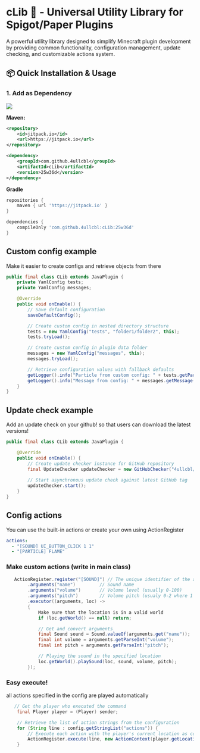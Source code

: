 # cLib 🧩 - Universal Utility Library for Spigot/Paper Plugins

A powerful utility library designed to simplify Minecraft plugin development by providing common functionality, configuration management, update checking, and customizable actions system.

## 📦 Quick Installation & Usage

### 1. Add as Dependency
[![](https://jitpack.io/v/4ullcbl/cLib.svg)](https://jitpack.io/#4ullcbl/cLib)

**Maven:**
```xml
<repository>
    <id>jitpack.io</id>
    <url>https://jitpack.io</url>
</repository>

<dependency>
    <groupId>com.github.4ullcbl</groupId>
    <artifactId>cLib</artifactId>
    <version>25w36d</version>
</dependency>
```

**Gradle**
```gradle
repositories {
    maven { url 'https://jitpack.io' }
}

dependencies {
    compileOnly 'com.github.4ullcbl:cLib:25w36d'
}
```

## Custom config example
Make it easier to create configs and retrieve objects from there

```java
public final class CLib extends JavaPlugin {
    private YamlConfig tests;
    private YamlConfig messages;

    @Override
    public void onEnable() {
        // Save default configuration
        saveDefaultConfig();

        // Create custom config in nested directory structure
        tests = new YamlConfig("tests", "folder1/folder2", this);
        tests.tryLoad();

        // Create custom config in plugin data folder
        messages = new YamlConfig("messages", this);
        messages.tryLoad();

        // Retrieve configuration values with fallback defaults
        getLogger().info("Particle from custom config: " + tests.getParticle("particle"));
        getLogger().info("Message from config: " + messages.getMessage("hi_message", "default message"));
    }
}
```

## Update check example
Add an update check on your github! so that users can download the latest versions!
```java
public final class CLib extends JavaPlugin {

    @Override
    public void onEnable() {
        // Create update checker instance for GitHub repository
        final UpdateChecker updateChecker = new GitHubChecker("4ullcbl/cLib", this);
        
        // Start asynchronous update check against latest GitHub tag
        updateChecker.start();
    }
}
```

## Config actions
You can use the built-in actions or create your own using ActionRegister
```yaml
actions:
  - "[SOUND] UI_BUTTON_CLICK 1 1"
  - "[PARTICLE] FLAME"
```

### Make custom actions (write in main class)

```java
   ActionRegister.register("[SOUND]") // The unique identifier of the action
        .arguments("name")         // Sound name
        .arguments("volume")       // Volume level (usually 0-100)
        .arguments("pitch")        // Volume pitch (usualy 0-2 where 1 is normal)
        .executor((arguments, loc) ->
        {
            Make sure that the location is in a valid world
            if (loc.getWorld() == null) return;

            // Get and convert arguments
            final Sound sound = Sound.valueOf(arguments.get("name"));
            final int volume = arguments.getParseInt("volume");
            final int pitch = arguments.getParseInt("pitch");

            // Playing the sound in the specified location
            loc.getWorld().playSound(loc, sound, volume, pitch);
        });
```

### Easy execute!
all actions specified in the config are played automatically
```java
   // Get the player who executed the command
    final Player player = (Player) sender;

    // Retrieve the list of action strings from the configuration
    for (String line : config.getStringList("actions")) {
        // Execute each action with the player's current location as context
        ActionRegister.execute(line, new ActionContext(player.getLocation()));
    }
```

